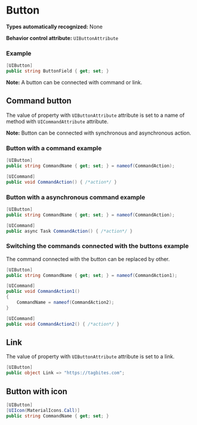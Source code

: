 # Button

**Types automatically recognized:** None

**Behavior control attribute:**  `UIButtonAttribute`

###  Example
```csharp
[UIButton]
public string ButtonField { get; set; }
```

**Note:** A button can be connected with command or link.

## Command button
The value of property with `UIButtonAttribute` attribute is set to a name of method with `UICommandAttribute` attribute.

**Note:** Button can be connected with synchronous and asynchronous action.

### Button with a command example
```csharp
[UIButton]
public string CommandName { get; set; } = nameof(CommandAction);

[UICommand]
public void CommandAction() { /*action*/ }
```

### Button with a asynchronous command example
```csharp
[UIButton]
public string CommandName { get; set; } = nameof(CommandAction);

[UICommand]
public async Task CommandAction() { /*action*/ }
```

### Switching the commands connected with the buttons example
The command connected with the button can be replaced by other.

```csharp
[UIButton]
public string CommandName { get; set; } = nameof(CommandAction1);

[UICommand]
public void CommandAction1() 
{ 
    CommandName = nameof(CommandAction2); 
}

[UICommand]
public void CommandAction2() { /*action*/ }
```

## Link
The value of property with `UIButtonAttribute` attribute is set to a link.

```csharp
[UIButton]
public object Link => "https://tagbites.com";
```

## Button with icon

```csharp
[UIButton]
[UIIcon(MaterialIcons.Call)]
public string CommandName { get; set; }
```
